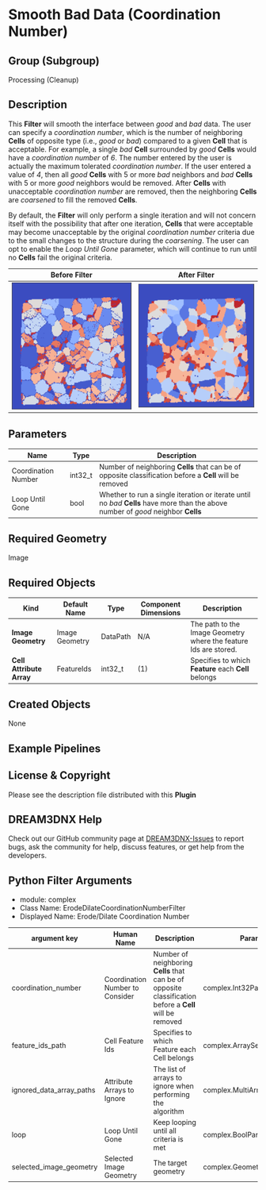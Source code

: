 # Smooth Bad Data (Coordination Number)

## Group (Subgroup)

Processing (Cleanup)

## Description

This **Filter** will smooth the interface between *good* and *bad* data. The user can specify a *coordination number*,
which is the number of neighboring **Cells** of opposite type (i.e., *good* or *bad*) compared to a given **Cell** that
is acceptable. For example, a single *bad* **Cell** surrounded by *good* **Cells** would have a *coordination number* of
*6*. The number entered by the user is actually the maximum tolerated *coordination number*. If the user entered a value
of *4*, then all *good* **Cells** with 5 or more *bad* neighbors and *bad* **Cells** with 5 or more *good* neighbors
would be removed. After **Cells** with unacceptable *coordination number* are removed, then the neighboring **Cells**
are *coarsened* to fill the removed **Cells**.

By default, the **Filter** will only perform a single iteration and will not concern itself with the possibility that
after one iteration, **Cells** that were acceptable may become unacceptable by the original *coordination number*
criteria due to the small changes to the structure during the *coarsening*. The user can opt to enable the _Loop Until
Gone_ parameter, which will continue to run until no **Cells** fail the original criteria.


| Before Filter                      | After Filter                       | 
|--------------------------------------|--------------------------------------|
| ![](Images/ErodeDilateCoordinationNumber_Before.png) | ![](Images/ErodeDilateCoordinationNumber_After.png) |

## Parameters

| Name                | Type    | Description                                                                                                                        |
|---------------------|---------|------------------------------------------------------------------------------------------------------------------------------------|
| Coordination Number | int32_t | Number of neighboring **Cells** that can be of opposite classification before a **Cell** will be removed                           |
| Loop Until Gone     | bool    | Whether to run a single iteration or iterate until no *bad* **Cells** have more than the above number of *good* neighbor **Cells** |

## Required Geometry

Image

## Required Objects

| Kind                     | Default Name   | Type     | Component Dimensions | Description                                                      |
|--------------------------|----------------|----------|----------------------|------------------------------------------------------------------|
| **Image Geometry**       | Image Geometry | DataPath | N/A                  | The path to the Image Geometry where the feature Ids are stored. |
| **Cell Attribute Array** | FeatureIds     | int32_t  | (1)                  | Specifies to which **Feature** each **Cell** belongs             |

## Created Objects

None

## Example Pipelines

## License & Copyright

Please see the description file distributed with this **Plugin**

## DREAM3DNX Help

Check out our GitHub community page at [DREAM3DNX-Issues](https://github.com/BlueQuartzSoftware/DREAM3DNX-Issues) to report bugs, ask the community for help, discuss features, or get help from the developers.

## Python Filter Arguments

+ module: complex
+ Class Name: ErodeDilateCoordinationNumberFilter
+ Displayed Name: Erode/Dilate Coordination Number

| argument key | Human Name | Description | Parameter Type |
|--------------|------------|-------------|----------------|
| coordination_number | Coordination Number to Consider |  Number of neighboring **Cells** that can be of opposite classification before a **Cell** will be removed | complex.Int32Parameter |
| feature_ids_path | Cell Feature Ids | Specifies to which Feature each Cell belongs | complex.ArraySelectionParameter |
| ignored_data_array_paths | Attribute Arrays to Ignore | The list of arrays to ignore when performing the algorithm | complex.MultiArraySelectionParameter |
| loop | Loop Until Gone | Keep looping until all criteria is met | complex.BoolParameter |
| selected_image_geometry | Selected Image Geometry | The target geometry | complex.GeometrySelectionParameter |

